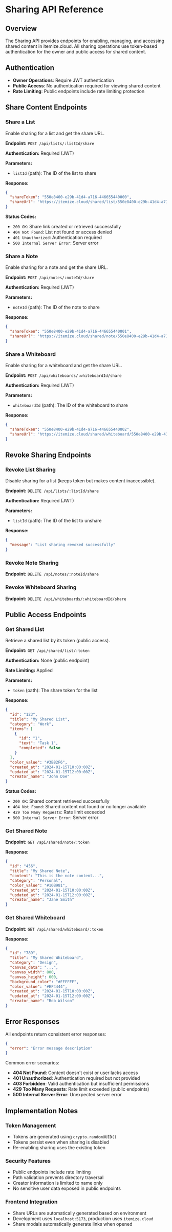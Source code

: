 # Sharing API Reference

## Overview

The Sharing API provides endpoints for enabling, managing, and accessing shared content in itemize.cloud. All sharing operations use token-based authentication for the owner and public access for shared content.

## Authentication

- **Owner Operations**: Require JWT authentication
- **Public Access**: No authentication required for viewing shared content
- **Rate Limiting**: Public endpoints include rate limiting protection

## Share Content Endpoints

### Share a List

Enable sharing for a list and get the share URL.

**Endpoint:** `POST /api/lists/:listId/share`

**Authentication:** Required (JWT)

**Parameters:**
- `listId` (path): The ID of the list to share

**Response:**
```json
{
  "shareToken": "550e8400-e29b-41d4-a716-446655440000",
  "shareUrl": "https://itemize.cloud/shared/list/550e8400-e29b-41d4-a716-446655440000"
}
```

**Status Codes:**
- `200 OK`: Share link created or retrieved successfully
- `404 Not Found`: List not found or access denied
- `401 Unauthorized`: Authentication required
- `500 Internal Server Error`: Server error

### Share a Note

Enable sharing for a note and get the share URL.

**Endpoint:** `POST /api/notes/:noteId/share`

**Authentication:** Required (JWT)

**Parameters:**
- `noteId` (path): The ID of the note to share

**Response:**
```json
{
  "shareToken": "550e8400-e29b-41d4-a716-446655440001",
  "shareUrl": "https://itemize.cloud/shared/note/550e8400-e29b-41d4-a716-446655440001"
}
```

### Share a Whiteboard

Enable sharing for a whiteboard and get the share URL.

**Endpoint:** `POST /api/whiteboards/:whiteboardId/share`

**Authentication:** Required (JWT)

**Parameters:**
- `whiteboardId` (path): The ID of the whiteboard to share

**Response:**
```json
{
  "shareToken": "550e8400-e29b-41d4-a716-446655440002",
  "shareUrl": "https://itemize.cloud/shared/whiteboard/550e8400-e29b-41d4-a716-446655440002"
}
```

## Revoke Sharing Endpoints

### Revoke List Sharing

Disable sharing for a list (keeps token but makes content inaccessible).

**Endpoint:** `DELETE /api/lists/:listId/share`

**Authentication:** Required (JWT)

**Parameters:**
- `listId` (path): The ID of the list to unshare

**Response:**
```json
{
  "message": "List sharing revoked successfully"
}
```

### Revoke Note Sharing

**Endpoint:** `DELETE /api/notes/:noteId/share`

### Revoke Whiteboard Sharing

**Endpoint:** `DELETE /api/whiteboards/:whiteboardId/share`

## Public Access Endpoints

### Get Shared List

Retrieve a shared list by its token (public access).

**Endpoint:** `GET /api/shared/list/:token`

**Authentication:** None (public endpoint)

**Rate Limiting:** Applied

**Parameters:**
- `token` (path): The share token for the list

**Response:**
```json
{
  "id": "123",
  "title": "My Shared List",
  "category": "Work",
  "items": [
    {
      "id": "1",
      "text": "Task 1",
      "completed": false
    }
  ],
  "color_value": "#3B82F6",
  "created_at": "2024-01-15T10:00:00Z",
  "updated_at": "2024-01-15T12:00:00Z",
  "creator_name": "John Doe"
}
```

**Status Codes:**
- `200 OK`: Shared content retrieved successfully
- `404 Not Found`: Shared content not found or no longer available
- `429 Too Many Requests`: Rate limit exceeded
- `500 Internal Server Error`: Server error

### Get Shared Note

**Endpoint:** `GET /api/shared/note/:token`

**Response:**
```json
{
  "id": "456",
  "title": "My Shared Note",
  "content": "This is the note content...",
  "category": "Personal",
  "color_value": "#10B981",
  "created_at": "2024-01-15T10:00:00Z",
  "updated_at": "2024-01-15T12:00:00Z",
  "creator_name": "Jane Smith"
}
```

### Get Shared Whiteboard

**Endpoint:** `GET /api/shared/whiteboard/:token`

**Response:**
```json
{
  "id": "789",
  "title": "My Shared Whiteboard",
  "category": "Design",
  "canvas_data": "...", 
  "canvas_width": 800,
  "canvas_height": 600,
  "background_color": "#FFFFFF",
  "color_value": "#EF4444",
  "created_at": "2024-01-15T10:00:00Z",
  "updated_at": "2024-01-15T12:00:00Z",
  "creator_name": "Bob Wilson"
}
```

## Error Responses

All endpoints return consistent error responses:

```json
{
  "error": "Error message description"
}
```

Common error scenarios:
- **404 Not Found**: Content doesn't exist or user lacks access
- **401 Unauthorized**: Authentication required but not provided
- **403 Forbidden**: Valid authentication but insufficient permissions
- **429 Too Many Requests**: Rate limit exceeded (public endpoints)
- **500 Internal Server Error**: Unexpected server error

## Implementation Notes

### Token Management
- Tokens are generated using `crypto.randomUUID()`
- Tokens persist even when sharing is disabled
- Re-enabling sharing uses the existing token

### Security Features
- Public endpoints include rate limiting
- Path validation prevents directory traversal
- Creator information is limited to name only
- No sensitive user data exposed in public endpoints

### Frontend Integration
- Share URLs are automatically generated based on environment
- Development uses `localhost:5173`, production uses `itemize.cloud`
- Share modals automatically generate links when opened
